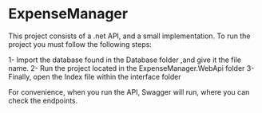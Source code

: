 # ExpenseManager

This project consists of a .net API, and a small implementation.
To run the project you must follow the following steps:

1- Import the database found in the Database folder ,and give it the file name.
2- Run the project located in the ExpenseManager.WebApi folder
3- Finally, open the Index file within the interface folder


For convenience, when you run the API, Swagger will run, where you can check the endpoints.

